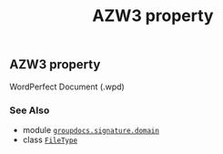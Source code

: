 ﻿---
title: AZW3 property
second_title: GroupDocs.Signature for Python via .NET API References
description: 
type: docs
url: /python-net/groupdocs.signature.domain/filetype/azw3/
is_root: false
weight: 60
---

## AZW3 property


WordPerfect Document (.wpd)

### See Also
* module [`groupdocs.signature.domain`](../../)
* class [`FileType`](/signature/python-net/groupdocs.signature.domain/filetype)
